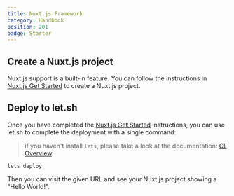 ```yaml
---
title: Nuxt.js Framework
category: Handbook
position: 201
badge: Starter
---
```


## Create a Nuxt.js project

Nuxt.js support is a built-in feature.
You can follow the instructions in [Nuxt.js Get Started](https://nuxtjs.org/docs/2.x/get-started/installation)
to create a Nuxt.js project.

## Deploy to let.sh

Once you have completed the [Nuxt.js Get Started](https://nuxtjs.org/docs/2.x/get-started/installation)
instructions, you can use let.sh to complete the deployment with a single command:

> if you haven't install `lets`, please take a look at the documentation: [Cli Overview](/cli/overview).

```shell
lets deploy
```

Then you can visit the given URL and see your Nuxt.js project showing a "Hello World!".
